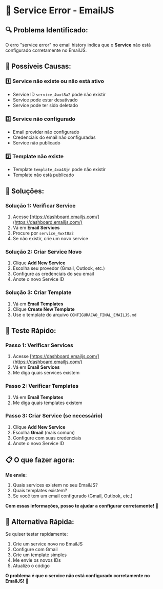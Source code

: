 # 🚨 Service Error - EmailJS

## 🔍 **Problema Identificado:**
O erro "service error" no email history indica que o **Service** não está configurado corretamente no EmailJS.

## 🎯 **Possíveis Causas:**

### 1️⃣ **Service não existe ou não está ativo**
- Service ID `service_4wxt8a2` pode não existir
- Service pode estar desativado
- Service pode ter sido deletado

### 2️⃣ **Service não configurado**
- Email provider não configurado
- Credenciais do email não configuradas
- Service não publicado

### 3️⃣ **Template não existe**
- Template `template_4xa48jn` pode não existir
- Template não está publicado

## 🔧 **Soluções:**

### **Solução 1: Verificar Service**
1. Acesse [https://dashboard.emailjs.com/](https://dashboard.emailjs.com/)
2. Vá em **Email Services**
3. Procure por `service_4wxt8a2`
4. Se não existir, crie um novo service

### **Solução 2: Criar Service Novo**
1. Clique **Add New Service**
2. Escolha seu provedor (Gmail, Outlook, etc.)
3. Configure as credenciais do seu email
4. Anote o novo Service ID

### **Solução 3: Criar Template**
1. Vá em **Email Templates**
2. Clique **Create New Template**
3. Use o template do arquivo `CONFIGURACAO_FINAL_EMAILJS.md`

## 🧪 **Teste Rápido:**

### **Passo 1: Verificar Services**
1. Acesse [https://dashboard.emailjs.com/](https://dashboard.emailjs.com/)
2. Vá em **Email Services**
3. Me diga quais services existem

### **Passo 2: Verificar Templates**
1. Vá em **Email Templates**
2. Me diga quais templates existem

### **Passo 3: Criar Service (se necessário)**
1. Clique **Add New Service**
2. Escolha **Gmail** (mais comum)
3. Configure com suas credenciais
4. Anote o novo Service ID

## 📋 **O que fazer agora:**

**Me envie:**
1. Quais services existem no seu EmailJS?
2. Quais templates existem?
3. Se você tem um email configurado (Gmail, Outlook, etc.)

**Com essas informações, posso te ajudar a configurar corretamente!** 🔧

## 🚀 **Alternativa Rápida:**

Se quiser testar rapidamente:
1. Crie um service novo no EmailJS
2. Configure com Gmail
3. Crie um template simples
4. Me envie os novos IDs
5. Atualizo o código

**O problema é que o service não está configurado corretamente no EmailJS!** 🎯
